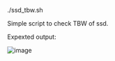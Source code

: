 ./ssd_tbw.sh



Simple script to check TBW of ssd.

Expexted output:


 ![image](https://user-images.githubusercontent.com/66943106/200483150-36a2730c-927c-4bb7-adea-8fcf79ce875e.png)
